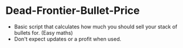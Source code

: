 # Dead-Frontier-Bullet-Price
* Basic script that calculates how much you should sell your stack of bullets for. (Easy maths)
* Don't expect updates or a profit when used.
